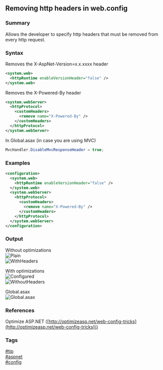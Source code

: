 ## Removing http headers in web.config

### Summary
Allows the developer to specify http headers that must be removed from every http request.  

### Syntax
Removes the X-AspNet-Version=x.x.xxxx header
```xml
<system.web>
  <httpRuntime enableVersionHeader="false" />
</system.web>
```  

Removes the X-Powered-By header  
```xml
<system.webServer>
  <httpProtocol>
    <customHeaders>
      <remove name="X-Powered-By" />
    </customHeaders>
  </httpProtocol>
</system.webServer>
```  

In Global.asax (in case you are using MVC)
```c#
MvcHandler.DisableMvcResponseHeader = true;
```

### Examples
```xml
<configuration>
  <system.web>
    <httpRuntime enableVersionHeader="false" />
  </system.web>
  <system.webServer>
    <httpProtocol>
      <customHeaders>
        <remove name="X-Powered-By" />
      </customHeaders>
    </httpProtocol>
  </system.webServer>
</configuration>
```

### Output
Without optimizations  
![Plain](https://cloud.githubusercontent.com/assets/19519411/19687548/64bb3286-9a8b-11e6-9831-3408b02c052f.png)  
![WithHeaders](https://cloud.githubusercontent.com/assets/19519411/19687550/64c34f52-9a8b-11e6-9d65-4f9da4007d55.png)  
  
With optimizations  
![Configured](https://cloud.githubusercontent.com/assets/19519411/19687549/64bf5f3c-9a8b-11e6-82b0-1821786d1b82.png)  
![WithoutHeaders](https://cloud.githubusercontent.com/assets/19519411/19687769/710ba614-9a8c-11e6-85ac-2ba768de483e.png)  

Global.asax  
![Global.asax](https://cloud.githubusercontent.com/assets/19519411/19687743/49aaa76e-9a8c-11e6-8d78-467aba044726.png)

### References
Optimize ASP.NET \([http://optimizeasp.net/web-config-tricks](http://optimizeasp.net/web-config-tricks)\)    

### Tags
[#tip](../../tips.md)  
[#aspnet](../aspnet.md)  
[#config](config.md)